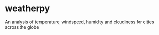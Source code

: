 # weatherpy
An analysis of temperature, windspeed, humidity and cloudiness for cities across the globe

